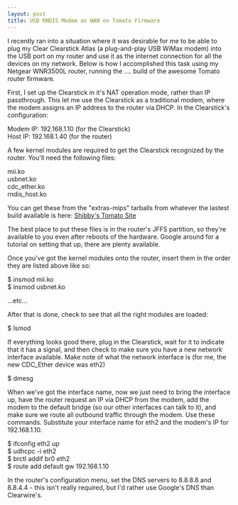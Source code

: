 ```yaml
---
layout: post
title: USB RNDIS Modem as WAN on Tomato Firmware
---
```


I recently ran into a situation where it was desirable for me to be able to plug my Clear Clearstick Atlas (a plug-and-play USB WiMax modem) into the USB port on my router and use it as the internet connection for all the devices on my network. Below is how I accomplished this task using my Netgear WNR3500L router, running the .... build of the awesome Tomato router firmware. 

First, I set up the Clearstick in it's NAT operation mode, rather than IP passthrough. This let me use the Clearstick as a traditional modem, where the modem assigns an IP address to the router via DHCP. In the Clearstick's configuration: 

Modem IP: 192.168.1.10 (for the Clearstick)  
Host IP: 192.168.1.40 (for the router)

A few kernel modules are required to get the Clearstick recognized by the router. You'll need the following files: 

mii.ko  
usbnet.ko  
cdc_ether.ko  
rndis_host.ko  

You can get these from the "extras-mips" tarballs from whatever the lastest build available is here: 
[Shibby's Tomato Site](http://tomato.groov.pl/download/K26/)

The best place to put these files is in the router's JFFS partition, so they're available to you even after reboots of the hardware. Google around for a tutorial on setting that up, there are plenty available. 

Once you've got the kernel modules onto the router, insert them in the order they are listed above like so: 

$ insmod mii.ko  
$ insmod usbnet.ko  

...etc...

After that is done, check to see that all the right modules are loaded: 

$ lsmod

If everything looks good there, plug in the Clearstick, wait for it to indicate that it has a signal, and then check to make sure you have a new network interface available. Make note of what the network interface is (for me, the new CDC_Ether device was eth2)

$ dmesg

When we've got the interface name, now we just need to bring the interface up, have the router request an IP via DHCP from the modem, add the modem to the default bridge (so our other interfaces can talk to it), and make sure we route all outbound traffic through the modem. Use these commands. Substitute your interface name for eth2 and the modem's IP for 192.168.1.10. 

$ ifconfig eth2 up  
$ udhcpc -i eth2  
$ brctl addif br0 eth2  
$ route add default gw 192.168.1.10

In the router's configuration menu, set the DNS servers to 8.8.8.8 and 8.8.4.4 - this isn't really required, but I'd rather use Google's DNS than Clearwire's.  